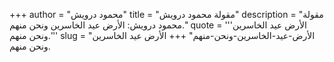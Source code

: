 +++
author = "محمود درويش"
title = "مقولة محمود درويش"
description = "مقولة محمود درويش: الأرض عيد الخاسرين ونحن منهم."
quote = '''الأرض عيد الخاسرين ونحن منهم.''' 
slug = "الأرض-عيد-الخاسرين-ونحن-منهم"
+++
الأرض عيد الخاسرين ونحن منهم.
